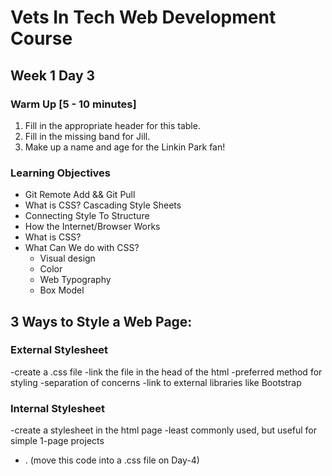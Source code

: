 # Vets In Tech Web Development Course

## Week 1 Day 3

### Warm Up [5 - 10 minutes]

1. Fill in the appropriate header for this table.
2. Fill in the missing band for Jill.
3. Make up a name and age for the Linkin Park fan!

### Learning Objectives

- Git Remote Add && Git Pull
- What is CSS? Cascading Style Sheets
- Connecting Style To Structure
- How the Internet/Browser Works
- What is CSS?
- What Can We do with CSS?
  - Visual design
  - Color
  - Web Typography
  - Box Model


## 3 Ways to Style a Web Page:

### External Stylesheet
  -create a .css file
  -link the file in the head of the html
  -preferred method for styling 
  -separation of concerns
  -link to external libraries like Bootstrap
  
### Internal Stylesheet
  -create a stylesheet in the html page
  -least commonly used, but useful for simple 1-page projects
  - <style> element

### Inline Styling
  -The most POWERFUL CSS selector
  -Use for: debugging and styling elements you feel VERY STRONGLY about
  -Do NOT use for: Styling your page in general

### What are selectors?
    -element
    -class --Will start with . in styles list
    -id --Normally reserved for single item

### CSS Ruleset / Rule

### Declaration Block

### Declaration

### Property Name / Propery

### Property Value / Value

### Exit Ticket
  
- Socrative
Style the html page from day 2 with inline styles
Style project using <style></style>. (move this code into a .css file on Day-4)
